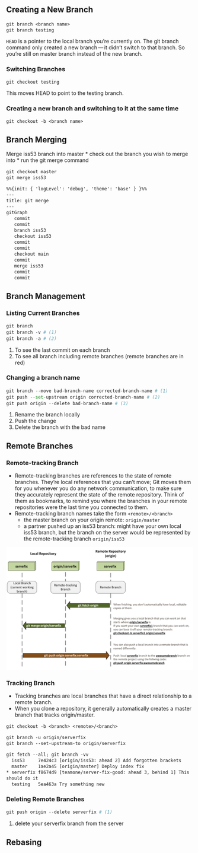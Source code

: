 ## Creating a New Branch

```git
git branch <branch name>
git branch testing
```

`HEAD` is a pointer to the local branch you’re currently on.
The git branch command only created a new branch — it didn’t switch to that branch. So you’re still on master branch instead of the new branch. 

### Switching Branches
```git
git checkout testing
```
This moves HEAD to point to the testing branch.

### Creating a new branch and switching to it at the same time
```git
git checkout -b <branch name>
```

## Branch Merging
Merge iss53 branch into master
    * check out the branch you wish to merge into
    * run the git merge command

```git
git checkout master
git merge iss53
```

```mermaid
%%{init: { 'logLevel': 'debug', 'theme': 'base' } }%%
---
title: git merge
---
gitGraph
   commit
   commit
   branch iss53
   checkout iss53
   commit
   commit
   checkout main
   commit
   merge iss53
   commit
   commit
```

## Branch Management
### Listing Current Branches
```python
git branch
git branch -v # (1)
git branch -a # (2)
```

1.  To see the last commit on each branch
2.  To see all branch including remote branches (remote branches are in red)

### Changing a branch name
```python
git branch --move bad-branch-name corrected-branch-name # (1)
git push --set-upstream origin corrected-branch-name # (2)
git push origin --delete bad-branch-name # (3)
```

1.  Rename the branch locally
2.  Push the change
3.  Delete the branch with the bad name

## Remote Branches

### Remote-tracking Branch
* Remote-tracking branches are references to the state of remote branches. They’re local references that you can’t move; Git moves them for you whenever you do any network communication, to make sure they accurately represent the state of the remote repository. Think of them as bookmarks, to remind you where the branches in your remote repositories were the last time you connected to them.
* Remote-tracking branch names take the form `<remote>/<branch>`
    * the master branch on your origin remote: `origin/master`
    * a partner pushed up an iss53 branch: might have your own local iss53 branch, but the branch on the server would be represented by the remote-tracking branch `origin/iss53`

![remote tracking](../assets/images/git%20-%20Remote-tracking%20branches.png)

### Tracking Branch
* Tracking branches are local branches that have a direct relationship to a remote branch. 
* When you clone a repository, it generally automatically creates a master branch that tracks origin/master.


```git title='set up other tracking branches'
git checkout -b <branch> <remote>/<branch>
```

```git title='set up tracking branch for a existing local branch'
git branch -u origin/serverfix
git branch --set-upstream-to origin/serverfix
```

```git title='list tracking branches you have set up' hl_lines="1"
git fetch --all; git branch -vv
  iss53     7e424c3 [origin/iss53: ahead 2] Add forgotten brackets
  master    1ae2a45 [origin/master] Deploy index fix
* serverfix f8674d9 [teamone/server-fix-good: ahead 3, behind 1] This should do it
  testing   5ea463a Try something new
```

### Deleting Remote Branches
```python
git push origin --delete serverfix # (1)
```

1.  delete your serverfix branch from the server


## Rebasing

